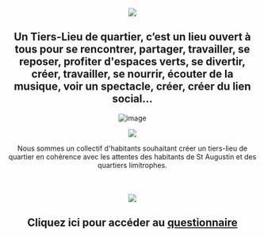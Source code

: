 <div align="center" >
<p align="center" style="margin-top:50px">
  <img src="/tl_staug/questionnaire_titre.png" />
</p>
<h2>Un Tiers-Lieu de quartier, c’est un lieu ouvert à tous pour se rencontrer, partager, travailler, se reposer, profiter d'espaces verts, se divertir, créer, travailler, se nourrir, écouter de la musique, voir un spectacle, créer, créer du lien social…</h2>

![image](https://user-images.githubusercontent.com/90618278/133099468-dbab0c94-70e9-4c15-a05d-235c8a411eb8.png)

  
  
  
  
<p align="center">
  <img src="/tl_staug/questionnaire_fond.png" />
</p>
 
  
Nous sommes un collectif d'habitants souhaitant créer un tiers-lieu de quartier en cohérence avec les attentes des habitants de St Augustin et des quartiers limitrophes.

 <p align="center" style="margin-top:50px">
  <a href="https://framaforms.org/creons-un-tiers-lieu-de-quartier-ensemble-1629557305"><img src="/tl_staug/questionnaire_lien.png" /></a>
</p>
  <h2>Cliquez ici pour accéder au
  <a href="https://framaforms.org/creons-un-tiers-lieu-de-quartier-ensemble-1629557305">questionnaire</a>
  

